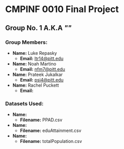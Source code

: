 # CMPINF 0010 Final Project

## Group No. 1 A.K.A *"<Insert Group Name Here>"*

### Group Members:
* **Name:** Luke Repasky
	* **Email:** ltr14@pitt.edu
* **Name:** Noah Martino
	* **Email:** nfm7@pitt.edu
* **Name:** Prateek Jukalkar
	* **Email:** psj4@pitt.edu
* **Name:** Rachel Puckett
	* **Email:**

### Datasets Used:
* **Name:** 
	* **Filename:** PPAD.csv
* **Name:**
	* **Filename:** eduAttainment.csv
* **Name:**
	* **Filename:** totalPopulation.csv

